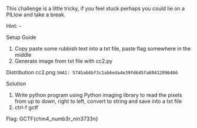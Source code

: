 This challenge is a little tricky, if you feel stuck perhaps you could lie on a PILlow and take a break.

Hint: -

Setup Guide
1. Copy paste some rubbish text into a txt file, paste flag somewhere in the middle
2. Generate image from txt file with cc2.py

Distribution
cc2.png `SHA1: 5745a66bf3c1ab6eda4e39fd645fa69412096466`

Solution
1. Write python program using Python imaging library to read the pixels from up to down, right to left, convert to string and save into a txt file
2. ctrl-f gctf

Flag: GCTF{chin4_numb3r_nin3733n}